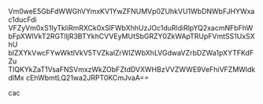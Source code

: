 Vm0weE5GbFdWWGhVYmxKV1YwZFNUMVp0ZUhkVU1WbDNWbFJHYWxac1ducFdi
VFZyVm0xS1IyTkliRmRXCk0xSlFWbXhhUzJOc1duRldiRlpYQ2xacmNFbFhW
bFpXWlVkT2RGTlljR3BTYkhCVVEyMUtSbGRZY0ZkWApTRUpFVmtSS1UxSXhU
blZXYkVwcFYwWktlVkV5TVZkalZrWlZWbXhLVGdwaVZrbDZWa1pXYTFKdFZu
TlQKYkZaT1VsaFNSVmxzWkZObFZtdDVXWHBzVVZWWE9VeFhiVFZMWldkdlMx
cEhWbmtLQ21wa2JRPT0KCmJvaA==

cac
